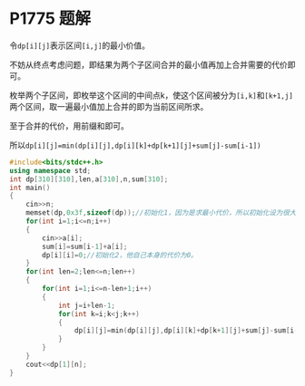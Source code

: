 # P1775 题解

令```dp[i][j]```表示区间```[i,j]```的最小价值。

不妨从终点考虑问题，即结果为两个子区间合并的最小值再加上合并需要的代价即可。

枚举两个子区间，即枚举这个区间的中间点k，使这个区间被分为```[i,k]```和```[k+1,j]```两个区间，取一遍最小值加上合并的即为当前区间所求。

至于合并的代价，用前缀和即可。

所以```dp[i][j]=min(dp[i][j],dp[i][k]+dp[k+1][j]+sum[j]-sum[i-1])```

```cpp
#include<bits/stdc++.h>
using namespace std;
int dp[310][310],len,a[310],n,sum[310];
int main()
{
	cin>>n;
	memset(dp,0x3f,sizeof(dp));//初始化1，因为是求最小代价，所以初始化设为很大的一个数，为了后面更新。
	for(int i=1;i<=n;i++)
	{
		cin>>a[i];
		sum[i]=sum[i-1]+a[i];
		dp[i][i]=0;//初始化2，他自己本身的代价为0。
	}
	for(int len=2;len<=n;len++)
	{
		for(int i=1;i<=n-len+1;i++)
		{
			int j=i+len-1;
			for(int k=i;k<j;k++)
			{
				dp[i][j]=min(dp[i][j],dp[i][k]+dp[k+1][j]+sum[j]-sum[i-1]);
			}
		}
	}
	cout<<dp[1][n];
}
```